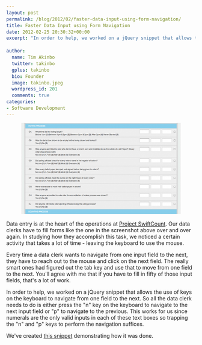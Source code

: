 ```yaml
---
layout: post
permalink: /blog/2012/02/faster-data-input-using-form-navigation/
title: Faster Data Input using Form Navigation
date: 2012-02-25 20:30:32+00:00
excerpt: "In order to help, we worked on a jQuery snippet that allows the use of keys on the keyboard to navigate from one field to the next..."

author:
  name: Tim Akinbo
  twitter: takinbo
  gplus: takinbo 
  bio: Founder
  image: takinbo.jpeg
  wordpress_id: 201
  comments: true
categories:
- Software Development
---
```


<figure>
	<img src="/posts-images/2012/02/psc_checklist_form-680x389.png" align="alignnone">
</figure>

Data entry is at the heart of the operations at [Project SwiftCount](http://www.pscnigeria.org/). Our data clerks have to fill forms like the one in the screenshot above over and over again. In studying how they accomplish this task, we noticed a certain activity that takes a lot of time - leaving the keyboard to use the mouse.

Every time a data clerk wants to navigate from one input field to the next, they have to reach out to the mouse and click on the next field. The really smart ones had figured out the tab key and use that to move from one field to the next. You'll agree with me that if you have to fill in fifty of those input fields, that's a lot of work.

In order to help, we worked on a jQuery snippet that allows the use of keys on the keyboard to navigate from one field to the next. So all the data clerk needs to do is either press the "n" key on the keyboard to navigate to the next input field or "p" to navigate to the previous. This works for us since numerals are the only valid inputs in each of these text boxes so trapping the "n" and "p" keys to perform the navigation suffices.

We've created [this snippet](https://gist.github.com/1910209) demonstrating how it was done.
